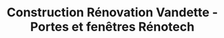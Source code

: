 ---
title: "Construction Rénovation Vandette - Portes et fenêtres Rénotech"
url: /vaudreuil-dorion/construction-renovation-vandette-portes-et-fenetres-renotech/
shop: Türen
---